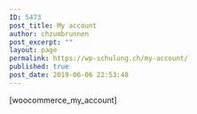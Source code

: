 ```yaml
---
ID: 5473
post_title: My account
author: chzumbrunnen
post_excerpt: ""
layout: page
permalink: https://wp-schulung.ch/my-account/
published: true
post_date: 2019-06-06 22:53:48
---
```

<!-- wp:shortcode -->[woocommerce_my_account]<!-- /wp:shortcode -->